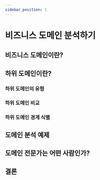 ```yaml
---
sidebar_position: 1
---
```


# 비즈니스 도메인 분석하기

## 비즈니스 도메인이란?

## 하위 도메인이란?

### 하위 도메인의 유형

### 하위 도메인 비교

### 하위 도메인 경계 식별

## 도메인 분석 예제

## 도메인 전문가는 어떤 사람인가?

## 결론